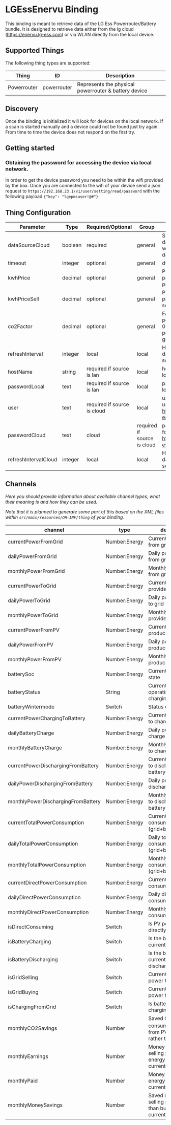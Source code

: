 
# LGEssEnervu Binding
This binding is meant to retrieve data of the LG Ess Powerrouter/Battery bundle.
It is designed to retrieve data either from the lg cloud (https://enervu.lg-ess.com) or via WLAN directly from the local device.

## Supported Things
The following thing types are supported:

|Thing                |ID                         |Description                 |
|---------------------|---------------------------|----------------------------|
|Powerrouter|powerrouter            |Represents the physical powerrouter & battery device         |


## Discovery

Once the binding is initialized it will look for devices on the local network.
If a scan is started manually and a device could not be found just try again. From time to time the
device does not respond on the first try.


## Getting started
### Obtaining the password for accessing the device via local network.
In order to get the device password you need to be within the wifi provided by the box.
Once you are connected to the wifi of your device send a json request to
`https://192.168.23.1/v1/user/setting/read/password`
 with the following payload 
`{"key": "lgepmsuser!@#"}`

## Thing Configuration

| Parameter            |              Type                 | Required/Optional | Group        |Description|
|---------------------|---------------------------|----------------------------|--------|--|
|dataSourceCloud|boolean|required|general |Select the datasource where to retrieve data from
|timeout|integer|optional|general|dunno
|kwhPrice|decimal|optional|general| Price of the kWh paid to local provider
|kwhPriceSell|decimal|optional|general| Price local provider pays for selling power
|co2Factor|decimal|optional| general | Factor of the powermix (e.g. 0.71 of bought power is from green energy
|refreshInterval | integer |local | local | How often shall data be polled (in seconds)
|hostName | string | required if source is lan |local| hostname/ip of local device
|passwordLocal | text | required if source is lan | local | password of the local device
|user | text | required if source is cloud | local |username / email used for login at https://enervu.lg-ess.com
|passwordCloud | text| cloud |required if source is cloud|password used for login at https://enervu.lg-ess.com
|refreshIntervalCloud | integer |local | local | How often shall data be polled (in seconds)




## Channels

_Here you should provide information about available channel types, what their meaning is and how they can be used._

_Note that it is planned to generate some part of this based on the XML files within ```src/main/resources/OH-INF/thing``` of your binding._

| channel  | type   | description                  |
|----------|--------|------------------------------|
| currentPowerFromGrid| Number:Energy| Current power taken from grid  |
| dailyPowerFromGrid| Number:Energy| Daily power taken from grid |
| monthlyPowerFromGrid| Number:Energy| Monthly power taken from grid  |
| currentPowerToGrid| Number:Energy| Current power provided to grid  |
| dailyPowerToGrid| Number:Energy| Daily power provided to grid  |
| monthlyPowerToGrid| Number:Energy| Monthly power provided to grid   |
| currentPowerFromPV| Number:Energy| Current power produced by PV  |
| dailyPowerFromPV| Number:Energy| Daily power produced by PV  |
| monthlyPowerFromPV| Number:Energy| Monthly power produced by PV |
| batterySoc| Number:Energy| Current battery SOC state  |
| batteryStatus| String | Current battery operating mode (idle, charging,discharging)  |
| batteryWintermode| Switch| Status of wintermode  |
| currentPowerChargingToBattery| Number:Energy| Current power used to charge the battery  |
| dailyBatteryCharge| Number:Energy| Daily power used to charge the battery |
| monthlyBatteryCharge| Number:Energy| Monthly power used to charge the battery  |
| currentPowerDischargingFromBattery| Number:Energy| Current power used to discharge the battery   |
| dailyPowerDischargingFromBattery| Number:Energy| Daily power used to discharge the battery  |
| monthlyPowerDischargingFromBattery| Number:Energy| Monthly power used to discharge the battery  |
| currentTotalPowerConsumption| Number:Energy| Current total power consumption (grid+battery+pv) |
| dailyTotalPowerConsumption| Number:Energy| Daily total power consumption (grid+battery+pv)  |
| monthlyTotalPowerConsumption| Number:Energy| Monthly total power consumption (grid+battery+pv)  |
| currentDirectPowerConsumption| Number:Energy| Current direct power consumption from PV  |
| dailyDirectPowerConsumption| Number:Energy| Daily direct power consumption from PV  |
| monthlyDirectPowerConsumption| Number:Energy| Monthly direct power consumption from PV  |
| isDirectConsuming| Switch | Is PV power currently directly consumed?  |
| isBatteryCharging| Switch | Is the battery currently charging?  |
| isBatteryDischarging| Switch | Is the battery currently discharging?  |
| isGridSelling| Switch | Currently selling power to grid?  |
| isGridBuying| Switch | Currently buying power from grid?  |
| isChargingFromGrid| Switch | Is battery currently charging from grid?  |
| monthlyCO2Savings| Number| Saved CO<sub>2</sub> by consuming power from PV/Battery rather than from grid  |
| monthlyEarnings| Number| Money earned by selling power to local energy provider in current month  |
| monthlyPaid| Number| Money paid to local energy provider in current month  |
| monthlyMoneySavings| Number| Saved money by selling power rather than buying in current month  |


